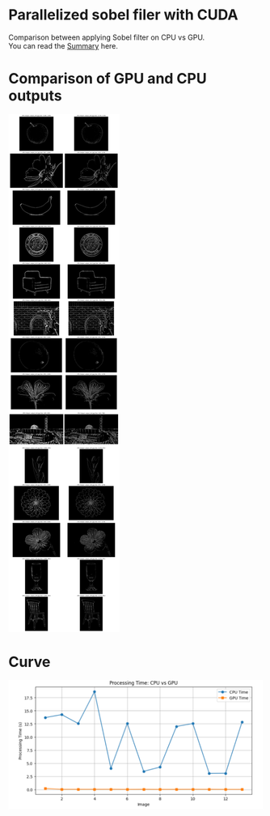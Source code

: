 # Parallelized sobel filer with CUDA
Comparison between applying Sobel filter on CPU vs GPU.<br>
You can read the [Summary](Rapport_GPU.pdf) here.
# Comparison of GPU and CPU outputs
![Comparison of GPU and CPU outputs](/imgs/output_comparison.png)
# Curve 
![Comparison of GPU and CPU execution time](/imgs/curves.png)
